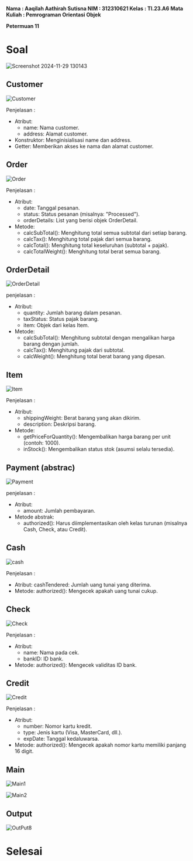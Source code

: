 **Nama : Aaqilah Aathirah Sutisna
NIM  : 312310621
Kelas : TI.23.A6
Mata Kuliah : Pemrograman Orientasi Objek**

**Petermuan 11**

# Soal

![Screenshot 2024-11-29 130143](https://github.com/user-attachments/assets/b2a572b9-928a-4d3d-9a24-878ea9859596)

## Customer

![Customer](https://github.com/user-attachments/assets/3fab7d58-7ac0-4eab-8bc7-d1410106b2a5)

Penjelasan :
- Atribut:
  - name: Nama customer.
  - address: Alamat customer.
- Konstruktor: Menginisialisasi name dan address.
- Getter: Memberikan akses ke nama dan alamat customer.

## Order

![Order](https://github.com/user-attachments/assets/f333dfc5-da70-4eea-8ef9-7497bdd690a8)

Penjelasan : 
- Atribut:
  - date: Tanggal pesanan.
  - status: Status pesanan (misalnya: "Processed").
  - orderDetails: List yang berisi objek OrderDetail.
- Metode:
  - calcSubTotal(): Menghitung total semua subtotal dari setiap barang.
  - calcTax(): Menghitung total pajak dari semua barang.
  - calcTotal(): Menghitung total keseluruhan (subtotal + pajak).
  - calcTotalWeight(): Menghitung total berat semua barang.
## OrderDetail

![OrderDetail](https://github.com/user-attachments/assets/c151f0e0-28ee-43d7-a2db-42e2270228d6)

penjelasan :
- Atribut:
  - quantity: Jumlah barang dalam pesanan.
  - taxStatus: Status pajak barang.
  - item: Objek dari kelas Item.
- Metode:
  - calcSubTotal(): Menghitung subtotal dengan mengalikan harga barang dengan jumlah.
  - calcTax(): Menghitung pajak dari subtotal.
  - calcWeight(): Menghitung total berat barang yang dipesan.

## Item

![Item](https://github.com/user-attachments/assets/89ba5c87-77f4-4ae7-bfbb-6690a1dbf56e)

Penjelasan :
- Atribut:
  - shippingWeight: Berat barang yang akan dikirim.
  - description: Deskripsi barang.
- Metode:
  - getPriceForQuantity(): Mengembalikan harga barang per unit (contoh: 1000).
  - inStock(): Mengembalikan status stok (asumsi selalu tersedia).
    
## Payment (abstrac)

![Payment](https://github.com/user-attachments/assets/71e76f26-f085-4faf-833f-a87a9ace3295)

penjelasan : 
- Atribut:
  - amount: Jumlah pembayaran.
- Metode abstrak:
  - authorized(): Harus diimplementasikan oleh kelas turunan (misalnya Cash, Check, atau Credit).
    
## Cash

![cash](https://github.com/user-attachments/assets/f2a9f21f-58ec-42a0-bb5b-9d120464e144)

Penjelasan :
- Atribut:
cashTendered: Jumlah uang tunai yang diterima.
- Metode:
authorized(): Mengecek apakah uang tunai cukup.
## Check

![Check](https://github.com/user-attachments/assets/a80f6e41-af2f-469e-94fd-91b6a15205b6)

Penjelasan : 
- Atribut:
  - name: Nama pada cek.
  - bankID: ID bank.
- Metode:
authorized(): Mengecek validitas ID bank.
## Credit

![Credit](https://github.com/user-attachments/assets/104fc0cf-4253-45e5-afdc-4ddf0968a5c1)

Penjelasan :
- Atribut:
  - number: Nomor kartu kredit.
  - type: Jenis kartu (Visa, MasterCard, dll.).
  - expDate: Tanggal kedaluwarsa.
- Metode:
authorized(): Mengecek apakah nomor kartu memiliki panjang 16 digit.
## Main

![Main1](https://github.com/user-attachments/assets/0d81b177-e54b-4052-9eba-a63847a5f1be)

![Main2](https://github.com/user-attachments/assets/08a4c354-90be-4394-b2b7-cb3013ebfbcb)

## Output

![OutPut8](https://github.com/user-attachments/assets/0ab7e668-2adc-4eda-8880-72b9fb4709b2)

# Selesai
